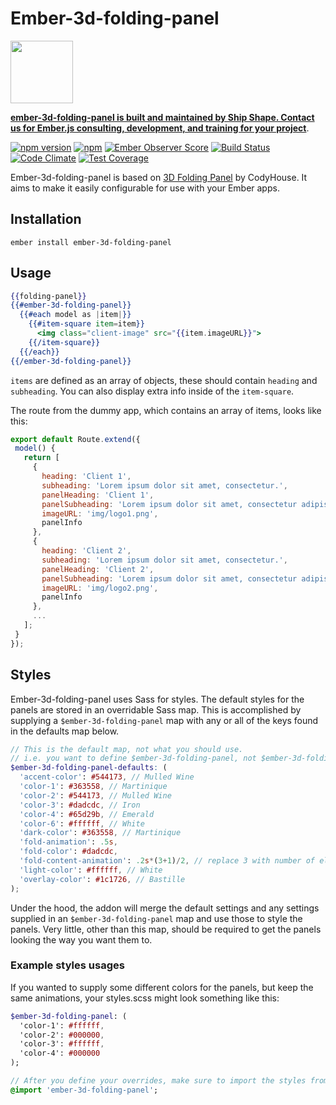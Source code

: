# Ember-3d-folding-panel

<a href="https://shipshape.io/"><img src="http://i.imgur.com/KVqNjgO.png" width="100" height="100"/></a>

**[ember-3d-folding-panel is built and maintained by Ship Shape. Contact us for Ember.js consulting, development, and training for your project](https://shipshape.io/ember-consulting)**.

[![npm version](https://badge.fury.io/js/ember-3d-folding-panel.svg)](http://badge.fury.io/js/ember-3d-folding-panel)
[![npm](https://img.shields.io/npm/dm/ember-3d-folding-panel.svg)]()
[![Ember Observer Score](http://emberobserver.com/badges/ember-3d-folding-panel.svg)](http://emberobserver.com/addons/ember-3d-folding-panel)
[![Build Status](https://travis-ci.org/shipshapecode/ember-3d-folding-panel.svg?branch=master)](https://travis-ci.org/shipshapecode/ember-3d-folding-panel)
[![Code Climate](https://codeclimate.com/github/shipshapecode/ember-3d-folding-panel/badges/gpa.svg)](https://codeclimate.com/github/shipshapecode/ember-3d-folding-panel)
[![Test Coverage](https://codeclimate.com/github/shipshapecode/ember-3d-folding-panel/badges/coverage.svg)](https://codeclimate.com/github/shipshapecode/ember-3d-folding-panel/coverage)

Ember-3d-folding-panel is based on [3D Folding Panel](https://codyhouse.co/gem/3d-folding-panel/) by CodyHouse. It aims to make it easily configurable for use with your Ember apps.

## Installation
`ember install ember-3d-folding-panel`

## Usage
```hbs
{{folding-panel}}
{{#ember-3d-folding-panel}}
  {{#each model as |item|}}
    {{#item-square item=item}}
      <img class="client-image" src="{{item.imageURL}}">
    {{/item-square}}
  {{/each}}
{{/ember-3d-folding-panel}}
```

`items` are defined as an array of objects, these should contain `heading` and `subheading`.
 You can also display extra info inside of the `item-square`.
 
 The route from the dummy app, which contains an array of items, looks like this:
 ```js
 export default Route.extend({
  model() {
    return [
      {
        heading: 'Client 1',
        subheading: 'Lorem ipsum dolor sit amet, consectetur.',
        panelHeading: 'Client 1',
        panelSubheading: 'Lorem ipsum dolor sit amet, consectetur adipisicing elit. Esse, laboriosam?',
        imageURL: 'img/logo1.png',
        panelInfo
      },
      {
        heading: 'Client 2',
        subheading: 'Lorem ipsum dolor sit amet, consectetur.',
        panelHeading: 'Client 2',
        panelSubheading: 'Lorem ipsum dolor sit amet, consectetur adipisicing elit. Esse, laboriosam?',
        imageURL: 'img/logo2.png',
        panelInfo
      },
      ...
    ];
  }
});
```
 
 
## Styles

Ember-3d-folding-panel uses Sass for styles. The default styles for the panels are stored in an overridable Sass map. This is accomplished by supplying a `$ember-3d-folding-panel` map with any or all of the keys found in the defaults map below.

```scss
// This is the default map, not what you should use. 
// i.e. you want to define $ember-3d-folding-panel, not $ember-3d-folding-panel-defaults
$ember-3d-folding-panel-defaults: (
  'accent-color': #544173, // Mulled Wine
  'color-1': #363558, // Martinique
  'color-2': #544173, // Mulled Wine
  'color-3': #dadcdc, // Iron
  'color-4': #65d29b, // Emerald
  'color-6': #ffffff, // White
  'dark-color': #363558, // Martinique
  'fold-animation': .5s,
  'fold-color': #dadcdc,
  'fold-content-animation': .2s*(3+1)/2, // replace 3 with number of elements that you want to animate
  'light-color': #ffffff, // White
  'overlay-color': #1c1726, // Bastille
);
```

Under the hood, the addon will merge the default settings and any settings supplied in an `$ember-3d-folding-panel` map and use those to style the panels. Very little, other than this map, should be required to get the panels looking the way you want them to.

### Example styles usages

If you wanted to supply some different colors for the panels, but keep the same animations, your styles.scss might look something like this:
```sass
$ember-3d-folding-panel: (
  'color-1': #ffffff,
  'color-2': #000000,
  'color-3': #ffffff,
  'color-4': #000000
);

// After you define your overrides, make sure to import the styles from the addon!
@import 'ember-3d-folding-panel';
```


